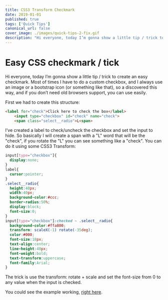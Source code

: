 ```yaml
---
title: CSS3 Transform Checkmark
date: 2019-01-01
published: true
tags: ['Quick Tips']
canonical_url: false
cover_image: ./images/quick-tips-2-fix.gif
description: "Hi everyone, today I’m gonna show a little tip / trick to create an easy checkmark. Most of times I have to do a custom checkbox, and I always use an image or a bootstrap icon (or something like that), so a discovered this way..."
---
```

# Easy CSS checkmark / tick

Hi everyone, today I’m gonna show a little tip / trick to create an easy checkmark. Most of times I have to do a custom checkbox, and I always use an image or a bootstrap icon (or something like that), so a discovered this way, and if you don’t need old browsers support, you can use easily.

First we had to create this structure:

```html
<label for="check">Click here to check the box</label>
    <input type="checkbox" id="check" name="check">
    <span class="select__radio">L<span>
```

I’ve created a label to check/uncheck the checkbox and set the input to hide. So basically I will create a span with a "L" word that will be the "check", if you rotate the "L" you can see something like a "check". You can do it using some CSS3 Transform:

```css
input[type="checkbox"]{
  display:none;
}
label{
  cursor:pointer;
}
.select__radio{
  height:40px;
  width:40px;
  background-color:#ccc;
  border-radius:50%;
  display:block;
  font-size:0;
}
input[type="checkbox"]:checked ~ .select__radio{
  background-color:#ffa800;
  transform: scaleX(-1) rotate(-35deg);
  color:#000;
  font-size:18px;
  text-align:center;
  line-height:40px;
  font-weight:bold;
  text-transform:uppercase;
  font-family:Arial;
}
```

The trick is use the transform: rotate + scale and set the font-size from 0 to any value when the input is checked.

You could see the example working, [right here](https://codepen.io/haykou/pen/yEwvXR).
